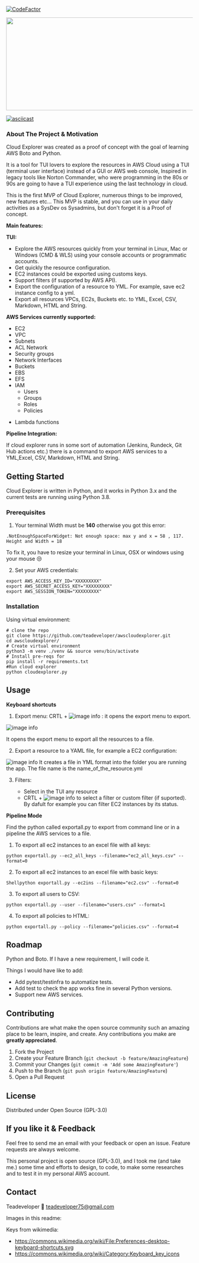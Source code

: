 [![CodeFactor](https://www.codefactor.io/repository/github/teadeveloper/awscloudexplorer/badge?s=e65ddad85c3e993c6ec4a68e3fe046d32e67e472)](https://www.codefactor.io/repository/github/teadeveloper/awscloudexplorer)


<p align="center">
<img src="images/logo.png" width="750" height="250">
</p> 

[![asciicast](https://asciinema.org/a/1IkBGa3DB0xKuhCmWtOjeoYSx.svg)](https://asciinema.org/a/1IkBGa3DB0xKuhCmWtOjeoYSx)


### About The Project & Motivation

Cloud Explorer was created as a proof of concept with the goal of learning AWS Boto and Python.

It is a tool for TUI lovers to explore the resources in AWS Cloud using a TUI (terminal user interface) instead of a GUI or AWS web console, 
Inspired in legacy tools like Norton Commander,  who were programming in the 80s or 90s are going to have a TUI experience using the
last technology in cloud.

This is the first MVP of Cloud Explorer, numerous things to be improved, new features etc… This MVP is stable, and you can use in your daily activities as a SysDev os Sysadmins, but don't forget it is a Proof of concept.

**Main features:**

**TUI:**

* Explore the AWS resources quickly from your terminal in Linux, Mac or Windows (CMD & WLS) using your console accounts or programmatic accounts.
* Get quickly the resource configuration.
* EC2 instances could be exported using customs keys.
* Support filters (if supported by AWS API).
* Export the configuration of a resource to YML. For example, save ec2 instance config to a yml.
* Export all resources VPCs, EC2s, Buckets etc. to YML, Excel, CSV, Markdown, HTML and String.

**AWS Services currently supported:**

- EC2
- VPC
- Subnets
- ACL Network
- Security groups
- Network Interfaces
- Buckets
- EBS
- EFS
- IAM
    - Users
    - Groups
    - Roles
    - Policies
    
* Lambda functions

**Pipeline Integration:**

If cloud explorer runs in some sort of automation (Jenkins, Rundeck, Git Hub actions etc.) there is a command to
export AWS services to a YML,Excel, CSV, Markdown, HTML and String.
  

<!-- GETTING STARTED -->
## Getting Started

Cloud Explorer is written in Python, and it works in Python 3.x and the current tests are running using Python 3.8.

### Prerequisites

1) Your terminal Width must be **140** otherwise you got this error:

```shell
.NotEnoughSpaceForWidget: Not enough space: max y and x = 58 , 117. Height and Width = 18 
```
To fix it, you have to resize your terminal in Linux, OSX or windows using your mouse :unamused:

2) Set your AWS credentials:

```shell
export AWS_ACCESS_KEY_ID="XXXXXXXXX"
export AWS_SECRET_ACCESS_KEY="XXXXXXXXX"
export AWS_SESSION_TOKEN="XXXXXXXXX"
```

### Installation

Using virtual environment:

```shell
# clone the repo
git clone https://github.com/teadeveloper/awscloudexplorer.git
cd awscloudexplorer/
# Create virtual environment
python3 -m venv ./venv && source venv/bin/activate
# Install pre-reqs for 
pip install -r requirements.txt
#Run cloud explorer
python cloudexplorer.py
```
<!-- USAGE EXAMPLES -->
## Usage

**Keyboard shortcuts**

1) Export menu: CRTL + ![image info](images/x.png) :  it opens the export menu to export.

![image info](images/exportall.png)

It opens the export menu to export all the resources to a file.



2) Export a resource to a YAML file, for example a EC2 configuration:

![image info](images/exporte.png)
It creates a file in YML format into the folder you are running the app. 
The file name is the name_of_the_resource.yml



3) Filters:

    - Select in the TUI any resource
    - CRTL + ![image info](images/f.png) to select a filter or custom filter (if suported). By dafult for example you
    can filter EC2 instances by its status.


**Pipeline Mode**

Find the python called exportall.py to export from command line or in a pipeline the AWS services to a file.

1. To export all ec2 instances to an excel file with all keys:

 ```shell
python exportall.py --ec2_all_keys --filename="ec2_all_keys.csv" --format=0
 ```
2. To export all ec2 instances to an excel file with basic keys:
```shell
Shellpython exportall.py --ec2ins --filename="ec2.csv" --format=0
```
3. To export all users to CSV:
```shell
python exportall.py --user --filename="users.csv" --format=1
```
   
4. To export all policies to HTML:

```shell
python exportall.py --policy --filename="policies.csv" --format=4
```

<!-- ROADMAP -->
## Roadmap

Python and Boto. If I have a new requirement, I will code it.

Things I would have like to add:

* Add pytest/testinfra to automatize tests.
* Add test to check the app works fine in several Python versions.
* Support new AWS services.


<!-- CONTRIBUTING -->
## Contributing

Contributions are what make the open source community such an amazing place to be learn, inspire, and create. Any contributions you make are **greatly appreciated**.

1. Fork the Project
2. Create your Feature Branch (`git checkout -b feature/AmazingFeature`)
3. Commit your Changes (`git commit -m 'Add some AmazingFeature'`)
4. Push to the Branch (`git push origin feature/AmazingFeature`)
5. Open a Pull Request

<!-- LICENSE -->
## License

Distributed under Open Source (GPL-3.0)

## If you like it & Feedback

Feel free to send me an email with your feedback or open an issue. Feature requests are always welcome.

This personal project is open source (GPL-3.0), and I took me (and take me.) some time and efforts to design, to code, to make some researches and to test it in my personal AWS account. 

<!-- CONTACT -->
## Contact

Teadeveloper
:email: teadeveloper75@gmail.com

Images in this readme:

Keys from wikimedia: 
- https://commons.wikimedia.org/wiki/File:Preferences-desktop-keyboard-shortcuts.svg
- https://commons.wikimedia.org/wiki/Category:Keyboard_key_icons




